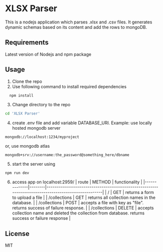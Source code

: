 # XLSX Parser

This is a nodejs application which parses .xlsx and .csv files. It generates dynamic schemas based on its content and add the rows to mongoDB.

## Requirements

Latest version of Nodejs and npm package

## Usage

1. Clone the repo
2. Use following command to install required dependencies

```bash
  npm install
```

3. Change directory to the repo

```bash
cd 'XLSX Parser'
```

4. create .env file and add variable DATABASE_URI. Example:
   use locally hosted mongodb server

```
mongodb://localhost:1234/myproject
```

or, use mongodb atlas

```
mongodb+srv://username:the_password@something_here/dbname
```

5. start the server using

```
npm run dev
```

6. access app on localhost:2959/
   | route | METHOD | functionality |
   |--------------|--------|-------------------------------------------------------------------------------------------------------|
   | / | GET | returns a form to upload a file |
   | /collections | GET | returns all collection names in the database. |
   | /collections | POST | accepts a file with key as "file". returns success of failure response. |
   | /collections | DELETE | accepts collection name and deleted the collection from database. returns success or failure response |

## License

MIT

```

```

```

```

